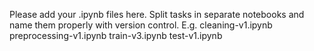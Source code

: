 Please add your .ipynb files here.
Split tasks in separate notebooks and name them properly with version control.
E.g. 
    cleaning-v1.ipynb
    preprocessing-v1.ipynb
    train-v3.ipynb
    test-v1.ipynb
